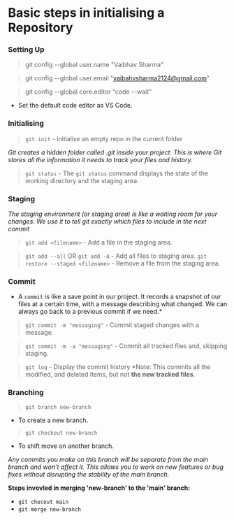 # Basic steps in initialising a Repository


### Setting Up

> git config --global user.name "Vaibhav Sharma"

> git config --global user.email "vaibahvsharma2124@gmail.com"

> git config --global core.editor "code --wait"
  - Set the default code editor as VS Code.


### Initialising

  > `git init`
    - Initialise an empty repo in the current folder

*Git creates a hidden folder called .git inside your project. This is where Git stores all the information it needs to track your files and history.*  

  > `git status`
    - The `git status` command displays the state of the working directory and the staging area.

### Staging 

  *The staging environment (or staging area) is like a waiting room for your changes. We use it to tell git exactly which files to include in the next commit*

  > `git add <filename>`
    - Add a file in the staging area.
      
  > `git add --all` OR `git add -A`
    - Add all files to staging area.
  >  `git restore --staged <filename>`
    - Remove a file from the staging area.

### Commit 

  * A  `commit` is like a save point in our project. It records a snapshot of our files at a certain time, with a message describing what changed. We can always go back to a previous commit if we need.*


  > `git commit -m "messaging"`
    - Commit staged changes with a message.

  > `git commit -m -a "messaging"`
    - Commit all tracked files and, skipping staging.

  > `git log`
    - Display the commit history
    *Note: This commits all the modified, and deleted items, but not **the new tracked files**.


### Branching 

> `git branch new-branch`
  - To create a new branch.

> `git checkout new-branch`
  - To shift move on another branch.

*Any commits you make on this branch will be separate from the main branch and won’t affect it. This allows you to work on new features or bug fixes without disrupting the stability of the main branch.*

**Steps invovled in merging 'new-branch' to the 'main' branch:**

- `git checout main`
- `git merge new-branch`

  
  
  

